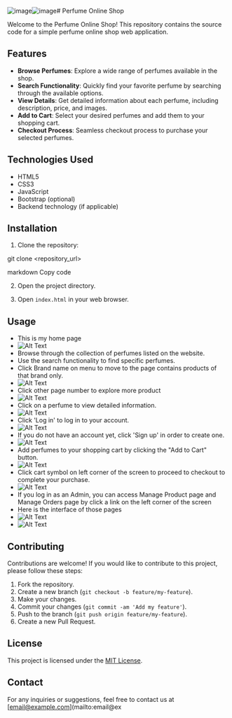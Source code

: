 ![image](https://github.com/ShiNiDuiMa/PRJ301_HE180236_Ecommerce/assets/134154486/93d2728a-1283-4536-8e70-f73de7260cf8)![image](https://github.com/ShiNiDuiMa/PRJ301_HE180236_Ecommerce/assets/134154486/845e2d43-1ae6-40b5-8530-39080f00060e)# Perfume Online Shop

Welcome to the Perfume Online Shop! This repository contains the source code for a simple perfume online shop web application.

## Features

- **Browse Perfumes**: Explore a wide range of perfumes available in the shop.
- **Search Functionality**: Quickly find your favorite perfume by searching through the available options.
- **View Details**: Get detailed information about each perfume, including description, price, and images.
- **Add to Cart**: Select your desired perfumes and add them to your shopping cart.
- **Checkout Process**: Seamless checkout process to purchase your selected perfumes.

## Technologies Used

- HTML5
- CSS3
- JavaScript
- Bootstrap (optional)
- Backend technology (if applicable)

## Installation

1. Clone the repository:

git clone <repository_url>

markdown
Copy code

2. Open the project directory.

3. Open `index.html` in your web browser.

## Usage
- This is my home page
- ![Alt Text]([image_url](https://github.com/ShiNiDuiMa/PRJ301_HE180236_Ecommerce/blob/master/PRJ301/Screenshot%20(435).png?raw=true))
- Browse through the collection of perfumes listed on the website.
- Use the search functionality to find specific perfumes.
- Click Brand name on menu to move to the page contains products of that brand only.
- ![Alt Text]([image_url](https://github.com/ShiNiDuiMa/PRJ301_HE180236_Ecommerce/blob/master/PRJ301/Screenshot%20(436).png?raw=true))
- Click other page number to explore more product
- ![Alt Text]([image_url](https://github.com/ShiNiDuiMa/PRJ301_HE180236_Ecommerce/blob/master/PRJ301/Screenshot%20(437).png?raw=true))
- Click on a perfume to view detailed information.
- ![Alt Text]([image_url](https://github.com/ShiNiDuiMa/PRJ301_HE180236_Ecommerce/blob/master/PRJ301/Screenshot%20(442).png?raw=true))
- Click 'Log in' to log in to your account.
- ![Alt Text]([image_url](https://github.com/ShiNiDuiMa/PRJ301_HE180236_Ecommerce/blob/master/PRJ301/Screenshot%20(438).png?raw=true))
- If you do not have an account yet, click 'Sign up' in order to create one.
- ![Alt Text]([image_url](https://github.com/ShiNiDuiMa/PRJ301_HE180236_Ecommerce/blob/master/PRJ301/Screenshot%20(439).png?raw=true))
- Add perfumes to your shopping cart by clicking the "Add to Cart" button.
- ![Alt Text](image_url)
- Click cart symbol on left corner of the screen to proceed to checkout to complete your purchase.
- ![Alt Text](image_url)
- If you log in as an Admin, you can access Manage Product page and Manage Orders page by click a link on the left corner of the screen
- Here is the interface of those pages
- ![Alt Text]([image_url](https://github.com/ShiNiDuiMa/PRJ301_HE180236_Ecommerce/blob/master/PRJ301/Screenshot%20(440).png?raw=true))
- ![Alt Text]([image_url](https://github.com/ShiNiDuiMa/PRJ301_HE180236_Ecommerce/blob/master/PRJ301/Screenshot%20(441).png?raw=true))

## Contributing

Contributions are welcome! If you would like to contribute to this project, please follow these steps:

1. Fork the repository.
2. Create a new branch (`git checkout -b feature/my-feature`).
3. Make your changes.
4. Commit your changes (`git commit -am 'Add my feature'`).
5. Push to the branch (`git push origin feature/my-feature`).
6. Create a new Pull Request.

## License

This project is licensed under the [MIT License](LICENSE).

## Contact

For any inquiries or suggestions, feel free to contact us at [email@example.com](mailto:email@ex
